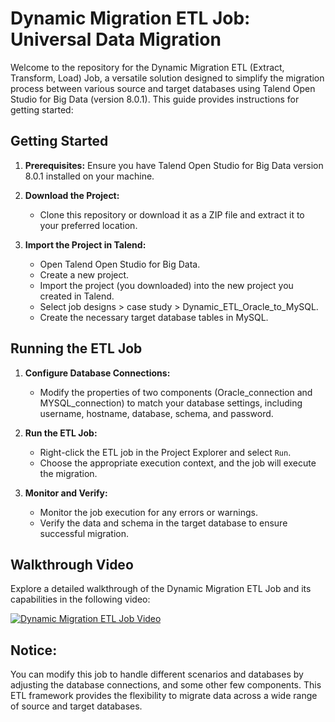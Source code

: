 # Dynamic Migration ETL Job: Universal Data Migration

Welcome to the repository for the Dynamic Migration ETL (Extract, Transform, Load) Job, a versatile solution designed to simplify the migration process between various source and target databases using Talend Open Studio for Big Data (version 8.0.1). This guide provides instructions for getting started:

## Getting Started

1. **Prerequisites:** Ensure you have Talend Open Studio for Big Data version 8.0.1 installed on your machine.

2. **Download the Project:**
   - Clone this repository or download it as a ZIP file and extract it to your preferred location.

3. **Import the Project in Talend:**
   - Open Talend Open Studio for Big Data.
   - Create a new project.
   - Import the project (you downloaded) into the new project you created in Talend.
   - Select job designs > case study > Dynamic_ETL_Oracle_to_MySQL.
   - Create the necessary target database tables in MySQL.

## Running the ETL Job

1. **Configure Database Connections:**
   - Modify the properties of two components (Oracle_connection and MYSQL_connection) to match your database settings, including username, hostname, database, schema, and password.

2. **Run the ETL Job:**
   - Right-click the ETL job in the Project Explorer and select `Run`.
   - Choose the appropriate execution context, and the job will execute the migration.

3. **Monitor and Verify:**
   - Monitor the job execution for any errors or warnings.
   - Verify the data and schema in the target database to ensure successful migration.

## Walkthrough Video

Explore a detailed walkthrough of the Dynamic Migration ETL Job and its capabilities in the following video:

[![Dynamic Migration ETL Job Video](https://github.com/Mohamedlabib25/Dynamic_Migration_from_Oracle_to_MySQL-/assets/132618266/f0d0b9e5-e460-4319-8b14-c131f084c45e)](https://github.com/Mohamedlabib25/Dynamic_Migration_from_Oracle_to_MySQL-/assets/132618266/f0d0b9e5-e460-4319-8b14-c131f084c45e)

## Notice:
You can modify this job to handle different scenarios and databases by adjusting the database connections, and some other few components. This ETL framework provides the flexibility to migrate data across a wide range of source and target databases.

